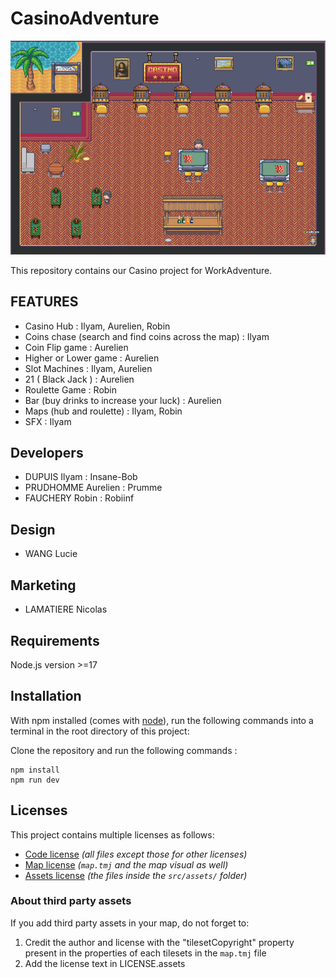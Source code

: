 # CasinoAdventure

![map](./CasinoAdventure.png)

This repository contains our Casino project for WorkAdventure.

## FEATURES

- Casino Hub : Ilyam, Aurelien, Robin
- Coins chase (search and find coins across the map) : Ilyam
- Coin Flip game : Aurelien
- Higher or Lower game : Aurelien
- Slot Machines : Ilyam, Aurelien
- 21 ( Black Jack ) : Aurelien
- Roulette Game : Robin
- Bar (buy drinks to increase your luck) : Aurelien
- Maps (hub and roulette) : Ilyam, Robin
- SFX : Ilyam

## Developers

- DUPUIS Ilyam : Insane-Bob
- PRUDHOMME Aurelien : Prumme
- FAUCHERY Robin : Robiinf

## Design 

- WANG Lucie

## Marketing

- LAMATIERE Nicolas

## Requirements

Node.js version >=17

## Installation

With npm installed (comes with [node](https://nodejs.org/en/)), run the following commands into a terminal in the root directory of this project:

Clone the repository and run the following commands : 
```shell
npm install
npm run dev
```

## Licenses

This project contains multiple licenses as follows:

* [Code license](./LICENSE.code) *(all files except those for other licenses)*
* [Map license](./LICENSE.map) *(`map.tmj` and the map visual as well)*
* [Assets license](./LICENSE.assets) *(the files inside the `src/assets/` folder)*

### About third party assets

If you add third party assets in your map, do not forget to:
1. Credit the author and license with the "tilesetCopyright" property present in the properties of each tilesets in the `map.tmj` file
2. Add the license text in LICENSE.assets
